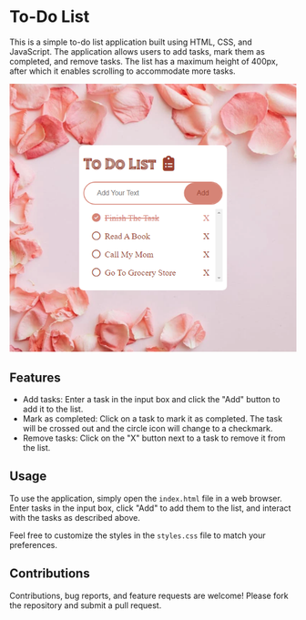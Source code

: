 # To-Do List

This is a simple to-do list application built using HTML, CSS, and JavaScript. The application allows users to add tasks, mark them as completed, and remove tasks. The list has a maximum height of 400px, after which it enables scrolling to accommodate more tasks.

<img src="screencapture.png">

## Features

- Add tasks: Enter a task in the input box and click the "Add" button to add it to the list.
- Mark as completed: Click on a task to mark it as completed. The task will be crossed out and the circle icon will change to a checkmark.
- Remove tasks: Click on the "X" button next to a task to remove it from the list.

## Usage

To use the application, simply open the `index.html` file in a web browser. Enter tasks in the input box, click "Add" to add them to the list, and interact with the tasks as described above.

Feel free to customize the styles in the `styles.css` file to match your preferences.

## Contributions

Contributions, bug reports, and feature requests are welcome! Please fork the repository and submit a pull request.


